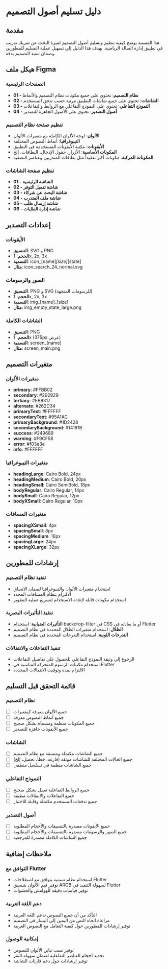 # دليل تسليم أصول التصميم

## مقدمة
هذا المستند يوضح كيفية تنظيم وتسليم أصول التصميم لميزة البحث عن شريك تدريب في تطبيق إدارة الصالة الرياضية. يهدف هذا الدليل إلى تسهيل عملية التسليم للمطورين وضمان تنفيذ التصميم بدقة.

## هيكل ملف Figma

### الصفحات الرئيسية
- **01 - نظام التصميم**: تحتوي على جميع مكونات نظام التصميم والأنماط
- **02 - الشاشات**: تحتوي على جميع شاشات التطبيق مرتبة حسب تدفق المستخدم
- **03 - النموذج التفاعلي**: تحتوي على النموذج التفاعلي مع الروابط والتفاعلات
- **04 - أصول التصدير**: تحتوي على الأصول الجاهزة للتصدير

### تنظيم صفحة نظام التصميم
- **الألوان**: لوحة الألوان الكاملة مع متغيرات الألوان
- **التيبوغرافيا**: أنماط النصوص المختلفة
- **الأيقونات**: مكتبة الأيقونات المستخدمة في التطبيق
- **المكونات الأساسية**: الأزرار، حقول الإدخال، البطاقات، إلخ
- **المكونات المركبة**: مكونات أكثر تعقيداً مثل بطاقات المتدربين وعناصر التصفية

### تنظيم صفحة الشاشات
- **01 - الشاشة الرئيسية**
- **02 - شاشة تفعيل التوفر**
- **03 - شاشة البحث عن شركاء**
- **04 - شاشة ملف المتدرب**
- **05 - شاشة إرسال طلب**
- **06 - شاشة إدارة الطلبات**

## إعدادات التصدير

### الأيقونات
- **التنسيق**: SVG و PNG
- **الحجم**: 1x, 2x, 3x
- **التسمية**: icon_[name]_[size]_[state]
- **مثال**: icon_search_24_normal.svg

### الصور والرسومات
- **التنسيق**: PNG و SVG (للرسومات المتجهة)
- **الحجم**: 1x, 2x, 3x
- **التسمية**: img_[name]_[size]
- **مثال**: img_empty_state_large.png

### الشاشات الكاملة
- **التنسيق**: PNG
- **الحجم**: 1x (375px عرض)
- **التسمية**: screen_[name]
- **مثال**: screen_main.png

## متغيرات التصميم

### متغيرات الألوان
- **primary**: #FFBB02
- **secondary**: #292929
- **tertiary**: #EB8317
- **alternate**: #262D34
- **primaryText**: #FFFFFF
- **secondaryText**: #95A1AC
- **primaryBackground**: #1D2428
- **secondaryBackground**: #14181B
- **success**: #249689
- **warning**: #F9CF58
- **error**: #f03e3e
- **info**: #FFFFFF

### متغيرات التيبوغرافيا
- **headingLarge**: Cairo Bold, 24px
- **headingMedium**: Cairo Bold, 20px
- **headingSmall**: Cairo SemiBold, 18px
- **bodyRegular**: Cairo Regular, 14px
- **bodySmall**: Cairo Regular, 12px
- **bodyXSmall**: Cairo Regular, 10px

### متغيرات المسافات
- **spacingXSmall**: 4px
- **spacingSmall**: 8px
- **spacingMedium**: 16px
- **spacingLarge**: 24px
- **spacingXLarge**: 32px

## إرشادات للمطورين

### تنفيذ نظام التصميم
- استخدام متغيرات الألوان والتيبوغرافيا لضمان الاتساق
- الالتزام بنظام المسافات المحدد
- استخدام مكونات قابلة لإعادة الاستخدام لتسريع عملية التطوير

### تنفيذ التأثيرات البصرية
- **التأثيرات الضبابية**: استخدام backdrop-filter في CSS أو ما يعادله في Flutter
- **الظلال**: استخدام متغيرات الظلال المحددة في نظام التصميم
- **التدرجات اللونية**: استخدام التدرجات المحددة في نظام التصميم

### تنفيذ التفاعلات والانتقالات
- الرجوع إلى وثيقة النموذج التفاعلي للحصول على تفاصيل التفاعلات
- استخدام مكتبات الرسوم المتحركة المناسبة في Flutter
- الالتزام بمدة وتوقيت الانتقالات المحددة

## قائمة التحقق قبل التسليم

### نظام التصميم
- [ ] جميع الألوان معرفة كمتغيرات
- [ ] جميع أنماط النصوص معرفة
- [ ] جميع المكونات منظمة ومسماة بشكل صحيح
- [ ] جميع الأيقونات جاهزة للتصدير

### الشاشات
- [ ] جميع الشاشات مكتملة ومتسقة مع نظام التصميم
- [ ] جميع الحالات المختلفة للشاشات موثقة (فارغة، خطأ، تحميل، إلخ)
- [ ] جميع الشاشات منظمة في تسلسل منطقي

### النموذج التفاعلي
- [ ] جميع الروابط التفاعلية تعمل بشكل صحيح
- [ ] جميع التفاعلات والانتقالات مطبقة
- [ ] جميع تدفقات المستخدم مكتملة وقابلة للاختبار

### أصول التصدير
- [ ] جميع الأيقونات مصدرة بالتنسيقات والأحجام المطلوبة
- [ ] جميع الصور والرسومات مصدرة بالتنسيقات والأحجام المطلوبة
- [ ] جميع الشاشات الكاملة مصدرة للمرجعية

## ملاحظات إضافية

### التوافق مع Flutter
- استخدام نظام تسمية يتوافق مع اصطلاحات Flutter
- توفير قيم الألوان بتنسيق ARGB لسهولة التنفيذ في Flutter
- توفير قياسات دقيقة للهوامش والحشوات

### دعم اللغة العربية
- التأكد من أن جميع النصوص تدعم اللغة العربية
- مراعاة اتجاه النص من اليمين إلى اليسار في التصميم
- توفير إرشادات للمطورين حول كيفية التعامل مع النصوص العربية

### إمكانية الوصول
- توفير نسب تباين الألوان للنصوص
- تحديد أحجام العناصر التفاعلية لضمان سهولة النقر
- توفير إرشادات حول دعم قارئات الشاشة
